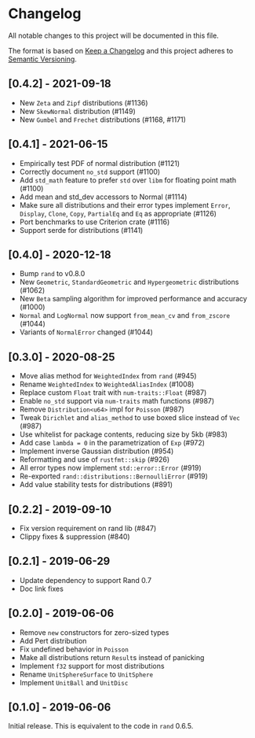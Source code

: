 # Changelog
All notable changes to this project will be documented in this file.

The format is based on [Keep a Changelog](http://keepachangelog.com/en/1.0.0/)
and this project adheres to [Semantic Versioning](https://semver.org/spec/v2.0.0.html).

## [0.4.2] - 2021-09-18
- New `Zeta` and `Zipf` distributions (#1136)
- New `SkewNormal` distribution (#1149)
- New `Gumbel` and `Frechet` distributions (#1168, #1171)

## [0.4.1] - 2021-06-15
- Empirically test PDF of normal distribution (#1121)
- Correctly document `no_std` support (#1100)
- Add `std_math` feature to prefer `std` over `libm` for floating point math (#1100)
- Add mean and std_dev accessors to Normal (#1114)
- Make sure all distributions and their error types implement `Error`, `Display`, `Clone`,
 `Copy`, `PartialEq` and `Eq` as appropriate (#1126)
- Port benchmarks to use Criterion crate (#1116)
- Support serde for distributions (#1141)

## [0.4.0] - 2020-12-18
- Bump `rand` to v0.8.0
- New `Geometric`, `StandardGeometric` and `Hypergeometric` distributions (#1062)
- New `Beta` sampling algorithm for improved performance and accuracy (#1000)
- `Normal` and `LogNormal` now support `from_mean_cv` and `from_zscore` (#1044)
- Variants of `NormalError` changed (#1044)

## [0.3.0] - 2020-08-25
- Move alias method for `WeightedIndex` from `rand` (#945)
- Rename `WeightedIndex` to `WeightedAliasIndex` (#1008)
- Replace custom `Float` trait with `num-traits::Float` (#987)
- Enable `no_std` support via `num-traits` math functions (#987)
- Remove `Distribution<u64>` impl for `Poisson` (#987)
- Tweak `Dirichlet` and `alias_method` to use boxed slice instead of `Vec` (#987)
- Use whitelist for package contents, reducing size by 5kb (#983)
- Add case `lambda = 0` in the parametrization of `Exp` (#972)
- Implement inverse Gaussian distribution (#954)
- Reformatting and use of `rustfmt::skip` (#926)
- All error types now implement `std::error::Error` (#919)
- Re-exported `rand::distributions::BernoulliError` (#919)
- Add value stability tests for distributions (#891)

## [0.2.2] - 2019-09-10
- Fix version requirement on rand lib (#847)
- Clippy fixes & suppression (#840)

## [0.2.1] - 2019-06-29
- Update dependency to support Rand 0.7
- Doc link fixes

## [0.2.0] - 2019-06-06
- Remove `new` constructors for zero-sized types
- Add Pert distribution
- Fix undefined behavior in `Poisson`
- Make all distributions return `Result`s instead of panicking
- Implement `f32` support for most distributions
- Rename `UnitSphereSurface` to `UnitSphere`
- Implement `UnitBall` and `UnitDisc`

## [0.1.0] - 2019-06-06
Initial release. This is equivalent to the code in `rand` 0.6.5.
